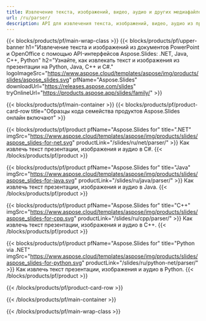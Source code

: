 ```yaml
---
title: Извлечение текста, изображений, видео, аудио и других медиафайлов из презентации
url: /ru/parser/
description: API для извлечения текста, изображений, видео, аудио из презентаций PowerPoint и OpenOffice
---
```


{{< blocks/products/pf/main-wrap-class >}}
{{< blocks/products/pf/upper-banner h1="Извлечение текста и изображений из документов PowerPoint и OpenOffice с помощью API-интерфейсов Aspose.Slides: .NET, Java, C++, Python" h2="Узнайте, как извлекать текст и изображения из презентации на Python, Java, C++ и C#." logoImageSrc="https://www.aspose.cloud/templates/aspose/img/products/slides/aspose_slides.svg" pfName="Aspose.Slides" downloadUrl="https://releases.aspose.com/slides" tryOnlineUrl="https://products.aspose.app/slides/family/" >}}

{{< blocks/products/pf/main-container >}}
{{< blocks/products/pf/product-card-row title="Образцы кода семейства продуктов Aspose.Slides онлайн включают" >}}

{{< blocks/products/pf/product pfName="Aspose.Slides for" title=".NET" imgSrc="https://www.aspose.cloud/templates/aspose/img/products/slides/aspose_slides-for-net.svg" productLink="/slides/ru/net/parser/" >}}
Как извлечь текст презентации, изображения и аудио в C#.
{{< /blocks/products/pf/product >}}

{{< blocks/products/pf/product pfName="Aspose.Slides for" title="Java" imgSrc="https://www.aspose.cloud/templates/aspose/img/products/slides/aspose_slides-for-java.svg" productLink="/slides/ru/java/parser/" >}}
Как извлечь текст презентации, изображения и аудио в Java.
{{< /blocks/products/pf/product >}}

{{< blocks/products/pf/product pfName="Aspose.Slides for" title="C++" imgSrc="https://www.aspose.cloud/templates/aspose/img/products/slides/aspose_slides-for-cpp.svg" productLink="/slides/ru/cpp/parser/" >}}
Как извлечь текст презентации, изображения и аудио в C++.
{{< /blocks/products/pf/product >}}

{{< blocks/products/pf/product pfName="Aspose.Slides for" title="Python via .NET" imgSrc="https://www.aspose.cloud/templates/aspose/img/products/slides/aspose_slides-for-python.svg" productLink="/slides/ru/python-net/parser/" >}}
Как извлечь текст презентации, изображения и аудио в Python.
{{< /blocks/products/pf/product >}}

{{< /blocks/products/pf/product-card-row >}}

{{< /blocks/products/pf/main-container >}}

{{< /blocks/products/pf/main-wrap-class >}}
